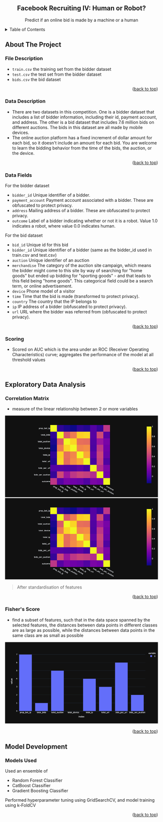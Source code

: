<div id="top"></div>

<!-- PROJECT LOGO -->
<br />
<div align="center">
  <h2>Facebook Recruiting IV: Human or Robot?</h2>
  <p>Predict if an online bid is made by a machine or a human</p>
</div>



<!-- TABLE OF CONTENTS -->
<details>
  <summary>Table of Contents</summary>
  <ol>
    <li>
      <a href="#about-the-project">About The Project</a>
      <ul>
        <li><a href="#built-with">Built With</a></li>
      </ul>
    </li>
    <li>
      <a href="#getting-started">Getting Started</a>
      <ul>
        <li><a href="#prerequisites">Prerequisites</a></li>
        <li><a href="#installation">Installation</a></li>
      </ul>
    </li>
    <li><a href="#usage">Usage</a></li>
    <li><a href="#roadmap">Roadmap</a></li>
    <li><a href="#contributing">Contributing</a></li>
    <li><a href="#license">License</a></li>
    <li><a href="#contact">Contact</a></li>
    <li><a href="#acknowledgments">Acknowledgments</a></li>
  </ol>
</details>



<!-- ABOUT THE PROJECT -->
## About The Project

### File Description
* `train.csv` the training set from the bidder dataset
* `test.csv` the test set from the bidder dataset
* `bids.csv` the bid dataset

<p align="right">(<a href="#top">back to top</a>)</p>

### Data Description
* There are two datasets in this competition. One is a bidder dataset that includes a list of bidder information, including their id, payment account, and address. The other is a bid dataset that includes 7.6 million bids on different auctions. The bids in this dataset are all made by mobile devices.
* The online auction platform has a fixed increment of dollar amount for each bid, so it doesn't include an amount for each bid. You are welcome to learn the bidding behavior from the time of the bids, the auction, or the device. 

<p align="right">(<a href="#top">back to top</a>)</p>

### Data Fields
For the bidder dataset
* `bidder_id` Unique identifier of a bidder.
* `payment_account` Payment account associated with a bidder. These are obfuscated to protect privacy. 
* `address` Mailing address of a bidder. These are obfuscated to protect privacy. 
* `outcome` Label of a bidder indicating whether or not it is a robot. Value 1.0 indicates a robot, where value 0.0 indicates human. 

For the bid dataset
* `bid_id` Unique id for this bid
* `bidder_id` Unique identifier of a bidder (same as the bidder_id used in train.csv and test.csv)
* `auction` Unique identifier of an auction
* `merchandise` The category of the auction site campaign, which means the bidder might come to this site by way of searching for "home goods" but ended up bidding for "sporting goods" - and that leads to this field being "home goods". This categorical field could be a search term, or online advertisement. 
* `device` Phone model of a visitor
* `time` Time that the bid is made (transformed to protect privacy).
* `country` The country that the IP belongs to
* `ip` IP address of a bidder (obfuscated to protect privacy).
* `url` URL where the bidder was referred from (obfuscated to protect privacy). 

<p align="right">(<a href="#top">back to top</a>)</p>

### Scoring
* Scored on AUC which is the area under an ROC (Receiver Operating Characteristics) curve; aggregates the performance of the model at all threshold values

<p align="right">(<a href="#top">back to top</a>)</p>

## Exploratory Data Analysis

### Correlation Matrix
* measure of the linear relationship between 2 or more variables

![Corr](images/corr.png)
![Corr Std](images/corr_std.png)
> After standardisation of features

<p align="right">(<a href="#top">back to top</a>)</p>

### Fisher's Score
* find a subset of features, such that in the data space spanned by the selected features, the distances between data points in different classes are as large as possible, while the distances between data points in the same class are as small as possible

![Fisher's Score](images/fishers.png)

<p align="right">(<a href="#top">back to top</a>)</p>


## Model Development

### Models Used
Used an ensemble of 
* Random Forest Classifier
* CatBoost Classifier
* Gradient Boosting Classifier

Performed hyperparameter tuning using GridSearchCV, and model training using k-FoldCV

<p align="right">(<a href="#top">back to top</a>)</p>
